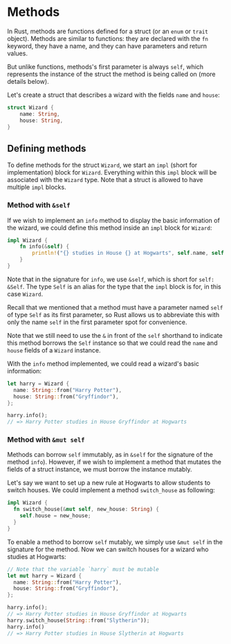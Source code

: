 # Methods

In Rust, methods are functions defined for a struct (or an `enum` or `trait` object).
Methods are similar to functions: they are declared with the `fn` keyword,
they have a name, and they can have parameters and return values.

But unlike functions, methods's first parameter is always `self`,
which represents the instance of the struct the method is being called on (more details below).

Let's create a struct that describes a wizard with the fields `name` and `house`:

```rust
struct Wizard {
    name: String,
    house: String,
}
```

## Defining methods

To define methods for the struct `Wizard`, we start an `impl` (short for implementation) block for `Wizard`.
Everything within this `impl` block will be associated with the `Wizard` type.
Note that a struct is allowed to have multiple `impl` blocks.

### Method with `&self`

If we wish to implement an `info` method to display the basic information of the wizard,
we could define this method inside an `impl` block for `Wizard`:

```rust
impl Wizard {    
    fn info(&self) {
        println!("{} studies in House {} at Hogwarts", self.name, self.house);
    }
}
```

Note that in the signature for `info`, we use `&self`, which is short for `self: &Self`.
The type `Self` is an alias for the type that the `impl` block is for, in this case `Wizard`.

Recall that we mentioned that a method must have a parameter named `self` of type `Self` as its first parameter,
so Rust allows us to abbreviate this with only the name `self` in the first parameter spot for convenience.

Note that we still need to use the `&` in front of the `self` shorthand to indicate this method
borrows the `Self` instance so that we could read the `name` and `house` fields of a `Wizard` instance.

With the `info` method implemented, we could read a wizard's basic information:
```rust
let harry = Wizard {
  name: String::from("Harry Potter"),
  house: String::from("Gryffindor"),
};

harry.info();
// => Harry Potter studies in House Gryffindor at Hogwarts
```

### Method with `&mut self`

Methods can borrow `self` immutably, as in `&self` for the signature of the method `info`).
However, if we wish to implement a method that mutates the fields of a struct instance, we must borrow the instance mutably.

Let's say we want to set up a new rule at Hogwarts to allow students to switch houses.
We could implement a method `switch_house` as following:

```rust
impl Wizard {
  fn switch_house(&mut self, new_house: String) {
    self.house = new_house;
  }
}
```

To enable a method to borrow `self` mutably, we simply use `&mut self` in the signature for the method.
Now we can switch houses for a wizard who studies at Hogwarts:

```rust
// Note that the variable `harry` must be mutable
let mut harry = Wizard {
  name: String::from("Harry Potter"),
  house: String::from("Gryffindor"),
};

harry.info();
// => Harry Potter studies in House Gryffindor at Hogwarts
harry.switch_house(String::from("Slytherin"));
harry.info()
// => Harry Potter studies in House Slytherin at Hogwarts
```
